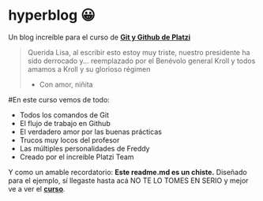 # hyperblog	😀 
Un blog increíble para el curso de [**Git y Github de Platzi**](http://https://platzi.com/clases/1557-git-github/19934-por-que-usar-un-sistema-de-control-de-versiones-co/ "Git y Github de Platzi")
>Querida Lisa, al escribir esto estoy muy triste, nuestro presidente ha sido derrocado y... reemplazado por el Benévolo general Kroll y todos amamos a Kroll y su glorioso régimen
> - Con amor, niñita

#En este curso vemos de todo:
* Todos los comandos de Git
* El flujo de trabajo en Github
* El verdadero amor por las buenas prácticas
* Trucos muy locos del profesor
* Las múltiples personalidades de Freddy
* Creado por el increible Platzi Team

Y como un amable recordatorio: **Este readme.md es un chiste.** Diseñado para el ejemplo, sí llegaste hasta acá NO TE LO TOMES EN SERIO y mejor ve a ver el [**curso**](http://https://platzi.com/clases/1557-git-github/19934-por-que-usar-un-sistema-de-control-de-versiones-co/ "curso"). 